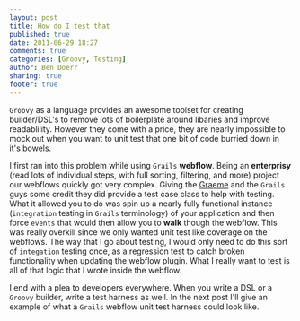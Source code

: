 ```yaml
---
layout: post
title: How do I test that
published: true
date: 2011-06-29 18:27
comments: true
categories: [Groovy, Testing]
author: Ben Doerr
sharing: true
footer: true
---
```

`Groovy` as a language provides an awesome toolset for creating builder/DSL's to remove lots of boilerplate around libaries and improve readablility. However they come with a price, they are nearly impossible to mock out when you want to unit test that one bit of code burried down in it's bowels.

I first ran into this problem while using `Grails` **webflow**. Being an __enterprisy__ (read lots of individual steps, with full sorting, filtering, and more) project our webflows quickly got very complex. Giving the [Graeme][graeme] and the `Grails` guys some credit they did provide a test case class to help with testing. What it allowed you to do was spin up a nearly fully functional instance (`integration` testing in `Grails` terminology) of your application and then force `events` that would then allow you to **walk** though the webflow. This was really overkill since we only wanted unit test like coverage on the webflows. The way that I go about testing, I would only need to do this sort of `integation` testing once, as a regression test to catch broken functionality when updating the webflow plugin. What I really want to test is all of that logic that I wrote inside the webflow.

I end with a plea to developers everywhere. When you write a DSL or a `Groovy` builder, write a test harness as well. In the next post I'll give an example of what a `Grails` webflow unit test harness could look like.

[graeme]: 		http://www.springsource.com/people/grocher "Graeme Rocher Rocks"
